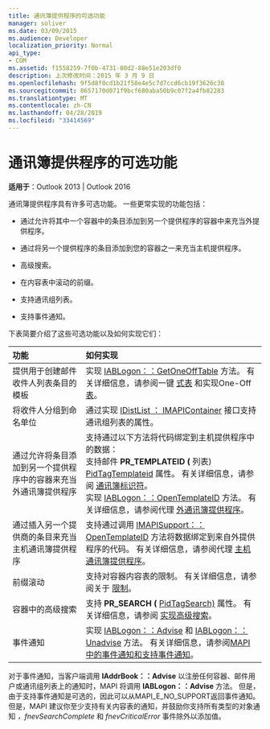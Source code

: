 ```yaml
---
title: 通讯簿提供程序的可选功能
manager: soliver
ms.date: 03/09/2015
ms.audience: Developer
localization_priority: Normal
api_type:
- COM
ms.assetid: f1558259-7f0b-4731-80d2-88e51e203df0
description: 上次修改时间：2015 年 3 月 9 日
ms.openlocfilehash: 9f5d8f0cd1b21f58e4e5c7d7ccd6cb19f3626c38
ms.sourcegitcommit: 8657170d071f9bcf680aba50b9c07f2a4fb82283
ms.translationtype: MT
ms.contentlocale: zh-CN
ms.lasthandoff: 04/28/2019
ms.locfileid: "33414569"
---
```

# <a name="optional-features-for-address-book-providers"></a>通讯簿提供程序的可选功能

  
  
**适用于**：Outlook 2013 | Outlook 2016 
  
通讯簿提供程序具有许多可选功能。 一些更常实现的功能包括：
  
- 通过允许将其中一个容器中的条目添加到另一个提供程序的容器中来充当外提供程序。
    
- 通过将另一个提供程序的条目添加到您的容器之一来充当主机提供程序。
    
- 高级搜索。
    
- 在内容表中滚动的前缀。
    
- 支持通讯组列表。
    
- 支持事件通知。
    
下表简要介绍了这些可选功能以及如何实现它们：
  
|**功能**|**如何实现**|
|:-----|:-----|
|提供用于创建邮件收件人列表条目的模板  <br/> |实现 [IABLogon：：GetOneOffTable](iablogon-getoneofftable.md) 方法。 有关详细信息，请参阅一键 [式表](one-off-tables.md) 和实现One-Off [表](implementing-one-off-tables.md)。  <br/> |
|将收件人分组到命名单位  <br/> |通过实现 [IDistList ： IMAPIContainer](idistlistimapicontainer.md) 接口支持通讯组列表的属性。  <br/> |
|通过允许将条目添加到另一个提供程序中的容器来充当外通讯簿提供程序  <br/> | 支持通过以下方法将代码绑定到主机提供程序中的数据：  <br/>  支持邮件 **PR_TEMPLATEID (** 列表) [PidTagTemplateid](pidtagtemplateid-canonical-property.md) 属性。 有关详细信息，请参阅 [通讯簿标识符](address-book-identifiers.md)。  <br/>  实现 [IABLogon：：OpenTemplateID](iablogon-opentemplateid.md) 方法。 有关详细信息，请参阅代理 [外通讯簿提供程序](acting-as-a-foreign-address-book-provider.md)。  <br/> |
|通过插入另一个提供商的条目来充当主机通讯簿提供程序  <br/> |支持通过调用 [IMAPISupport：：OpenTemplateID](imapisupport-opentemplateid.md) 方法将数据绑定到来自外提供程序的代码。 有关详细信息，请参阅代理 [主机通讯簿提供程序](acting-as-a-host-address-book-provider.md)。  <br/> |
|前缀滚动  <br/> |支持对容器内容表的限制。 有关详细信息，请参阅关于 [限制](about-restrictions.md)。  <br/> |
|容器中的高级搜索  <br/> |支持 **PR_SEARCH (** [PidTagSearch)](pidtagsearch-canonical-property.md) 属性。 有关详细信息，请参阅 [实现高级搜索](implementing-advanced-searching.md)。  <br/> |
|事件通知  <br/> |实现 [IABLogon：：Advise](iablogon-advise.md) 和 [IABLogon：：Unadvise](iablogon-unadvise.md) 方法。 有关详细信息，请参阅[MAPI 中的事件通知](event-notification-in-mapi.md)[和支持事件通知](supporting-event-notification.md)。  <br/> |
   
对于事件通知，当客户端调用 **IAddrBook：：Advise** 以注册任何容器、邮件用户或通讯组列表上的通知时，MAPI 将调用 **IABLogon：：Advise** 方法。 但是，由于支持事件通知是可选的，因此可以从MAPI_E_NO_SUPPORT返回事件通知。 但是，MAPI 建议你至少支持有关内容表的通知，并鼓励你支持所有类型的对象通知  _，fnevSearchComplete_ 和  _fnevCriticalError_ 事件除外以添加值。 
  

